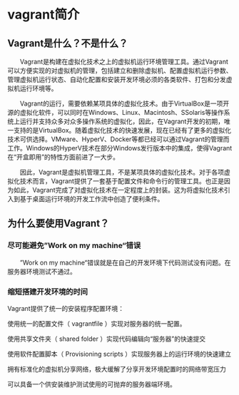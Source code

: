 # vagrant简介

## Vagrant是什么？不是什么？

&emsp;&emsp;Vagrant是构建在虚拟化技术之上的虚拟机运行环境管理工具。通过Vagrant可以方便实现的对虚拟机的管理，包括建立和删除虚拟机、配置虚拟机运行参数、管理虚拟机运行状态、自动化配置和安装开发环境必须的各类软件、打包和分发虚拟机运行环境等。

&emsp;&emsp;Vagrant的运行，需要依赖某项具体的虚拟化技术。由于VirtualBox是一项开源的虚拟化软件，可以同时在Windows、Linux、Macintosh、SSolaris等操作系统上运行并支持众多对众多操作系统的虚拟化，因此，在Vagrant开发的初期，唯一支持的是VirtualBox。随着虚拟化技术的快速发展，现在已经有了更多的虚拟化技术可供选择。VMware、HyperV、Docker等都已经可以通过Vagrant的管理而工作。Windows的HyperV技术在部分Windows发行版本中的集成，使得Vagrant在“开盒即用”的特性方面前进了一大步。

&emsp;&emsp;因此，Vagrant是虚拟机管理工具，不是某项具体的虚拟化技术。对于各项虚拟化技术而言，Vagrant提供了一套基于配置文件和命令行的管理工具。也正是因为如此，Vagrant完成了对虚拟化技术在一定程度上的封装。这为将虚拟化技术引入到基于桌面运行环境的开发工作流中创造了便利条件。

## 为什么要使用Vagrant？

### 尽可能避免”Work on my machine“错误

&emsp;&emsp;”Work on my machine“错误就是在自己的开发环境下代码测试没有问题。在服务器环境测试不通过。

### 缩短搭建开发环境的时间

Vagrant提供了统一的安装程序配置环境：

使用统一的配置文件（ vagrantfile ）实现对服务器的统一配置。

使用共享文件夹（ shared folder ）实现代码编辑向“服务器”的快速提交

使用软件配置脚本（ Provisioning scripts ）实现服务器上的运行环境的快速建立

拥有标准化的虚拟机分享网络，极大缓解了分享开发环境配置时的网络带宽压力

可以具备一个供安装维护测试使用的可抛弃的服务器端环境。